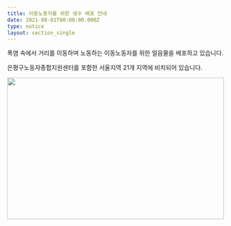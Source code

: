 ```yaml
---
title: 이동노동자를 위한 생수 배포 안내
date: 2021-08-01T00:00:00.000Z
type: notice
layout: section_single
---
```

<p>폭염 속에서 거리를 이동하며 노동하는 이동노동자를 위한 얼음물을 배포하고 있습니다.</p>
<p>은평구노동자종합지원센터를 포함한 서울지역 21개 지역에 비치되어 있습니다.</p>
<p><img src="https://drive.tiny.cloud/1/engl1s97gj9hrxpoa7eh7z5f05ozxfm1box3nxkh4j7a43ei/4aa4c81a-ca86-4926-84e8-ea17328b5103" alt="" width="504" height="330" /></p>